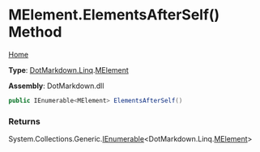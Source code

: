 # MElement\.ElementsAfterSelf\(\) Method

[Home](../../../../README.md)

**Type**: [DotMarkdown.Linq](../../README.md)\.[MElement](../README.md)

**Assembly**: DotMarkdown\.dll

```csharp
public IEnumerable<MElement> ElementsAfterSelf()
```

### Returns

System\.Collections\.Generic\.[IEnumerable](https://docs.microsoft.com/en-us/dotnet/api/system.collections.generic.ienumerable-1)\<DotMarkdown\.Linq\.[MElement](../README.md)>

